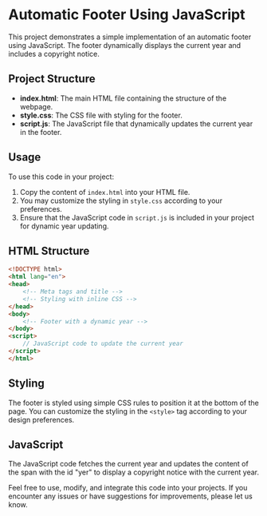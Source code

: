 # Automatic Footer Using JavaScript

This project demonstrates a simple implementation of an automatic footer using JavaScript. The footer dynamically displays the current year and includes a copyright notice.

## Project Structure

- **index.html**: The main HTML file containing the structure of the webpage.
- **style.css**: The CSS file with styling for the footer.
- **script.js**: The JavaScript file that dynamically updates the current year in the footer.

## Usage

To use this code in your project:

1. Copy the content of `index.html` into your HTML file.
2. You may customize the styling in `style.css` according to your preferences.
3. Ensure that the JavaScript code in `script.js` is included in your project for dynamic year updating.

## HTML Structure

```html
<!DOCTYPE html>
<html lang="en">
<head>
    <!-- Meta tags and title -->
    <!-- Styling with inline CSS -->
</head>
<body>
    <!-- Footer with a dynamic year -->
</body>
<script>
    // JavaScript code to update the current year
</script>
</html>
```

## Styling

The footer is styled using simple CSS rules to position it at the bottom of the page. You can customize the styling in the `<style>` tag according to your design preferences.

## JavaScript

The JavaScript code fetches the current year and updates the content of the span with the id "yer" to display a copyright notice with the current year.

Feel free to use, modify, and integrate this code into your projects. If you encounter any issues or have suggestions for improvements, please let us know.
